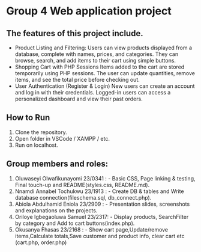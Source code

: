 # Group 4 Web application project

## The features of this project include.
- Product Listing and Filtering:
Users can view products displayed from a database, complete with names, prices, and categories. They can browse, search, and add items to their cart using simple buttons.
- Shopping Cart with PHP Sessions
Items added to the cart are stored temporarily using PHP sessions. The user can update quantities, remove items, and see the total price before checking out.
- User Authentication (Register & Login)
New users can create an account and log in with their credentials. Logged-in users can access a personalized dashboard and view their past orders.
## How to Run
1. Clone the repository.
2. Open folder in VSCode / XAMPP / etc.
3. Run on localhost.

## Group members and roles:
1. Oluwaseyi Olwafikunayomi 23/0341 : - Basic CSS, Page linking & testing, Final touch-up and README(styles.css, README.md).
2. Nnamdi Annabel Tochukwu 23/1913 : - Create DB & tables and Write database connection(fileschema.sql, db_connect.php).
3. Abiola Abdulhamid Eniola 23/2909 : - Presentation slides, screenshots and explanations on the projects.
4. Oriloye Igbegaoluwa Samuel 23/2317: - Display products, SearchFilter by category and Add to cart buttons(index.php).
5. Okusanya Fhasas 23/2168 : - Show cart page,Update/remove items,Calculate totals,Save customer and product info, clear cart etc (cart.php, order.php)
